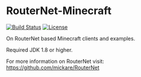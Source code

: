 RouterNet-Minecraft
===================
[![Build Status](https://travis-ci.org/mickare/RouterNet-Minecraft.svg?branch=master)](https://travis-ci.org/mickare/RouterNet-Minecraft)
[![License](http://img.shields.io/:license-apache-brightgreen.svg)](http://www.apache.org/licenses/LICENSE-2.0.html)

On RouterNet based Minecraft clients and examples.

Required JDK 1.8 or higher.

For more information on RouterNet visit: https://github.com/mickare/RouterNet
